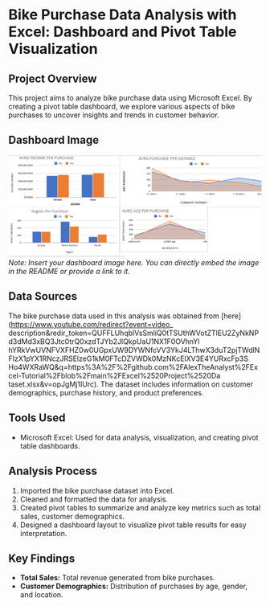 # Bike Purchase Data Analysis with Excel: Dashboard and Pivot Table Visualization

## Project Overview
This project aims to analyze bike purchase data using Microsoft Excel. By creating a pivot table dashboard, we explore various aspects of bike purchases to uncover insights and trends in customer behavior.

## Dashboard Image
![Dashboard Image](dashboard.png)
*Note: Insert your dashboard image here. You can directly embed the image in the README or provide a link to it.*

## Data Sources
The bike purchase data used in this analysis was obtained from [here](https://www.youtube.com/redirect?event=video_
description&redir_token=QUFFLUhqblVsSmliQ0tTSUthWVotZTlEU2ZyNkNPd3dMd3xBQ3Jtc0trQ0xzdTJYb2JlQkpUaU1NX1F0OVhnYl
hYRkVwUVNFVXFHZ0w0UGpxUW9DYWNfcVV3YkJ4LThwX3duT2pjTWdlNFIzX1pYX1RNczJRSElzeG1kM0FTcDZVWDk0MzNKcElXV3E4YURxcFp3S
Ho4WXRaWQ&q=https%3A%2F%2Fgithub.com%2FAlexTheAnalyst%2FExcel-Tutorial%2Fblob%2Fmain%2FExcel%2520Project%2520Da
taset.xlsx&v=opJgMj1IUrc). The dataset includes information on customer demographics, purchase history, and product preferences.

## Tools Used
- Microsoft Excel: Used for data analysis, visualization, and creating pivot table dashboards.

## Analysis Process
1. Imported the bike purchase dataset into Excel.
2. Cleaned and formatted the data for analysis.
3. Created pivot tables to summarize and analyze key metrics such as total sales, customer demographics.
4. Designed a dashboard layout to visualize pivot table results for easy interpretation.

## Key Findings
- **Total Sales:** Total revenue generated from bike purchases.
- **Customer Demographics:** Distribution of purchases by age, gender, and location.
